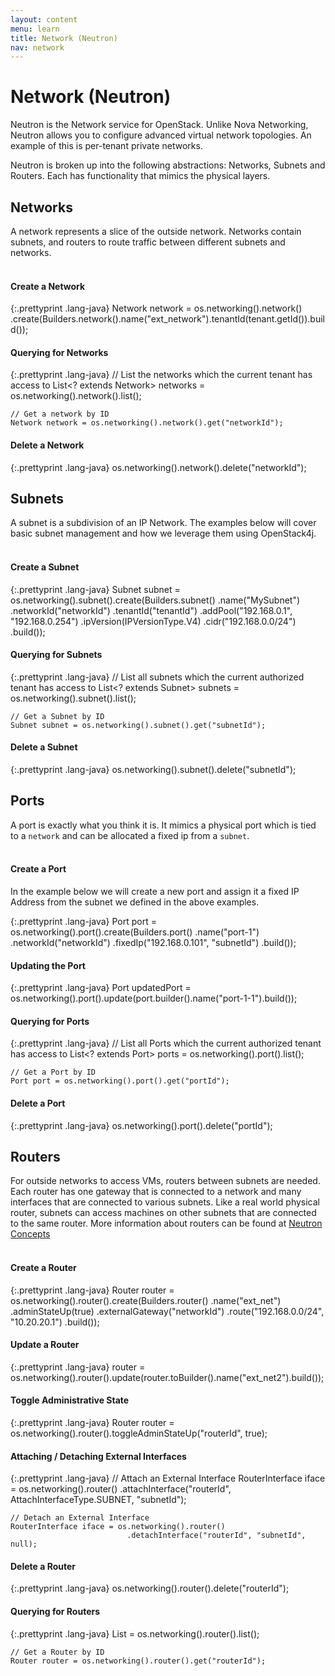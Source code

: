 ```yaml
---
layout: content
menu: learn
title: Network (Neutron)
nav: network
---
```


# Network (Neutron)

Neutron is the Network service for OpenStack. Unlike Nova Networking, Neutron allows you to configure advanced virtual network topologies. An example of this is per-tenant private networks.  

Neutron is broken up into the following abstractions: Networks, Subnets and Routers.   Each has functionality that mimics the physical layers.

## Networks

A network represents a slice of the outside network.  Networks contain subnets, and routers to route traffic between different subnets and networks.
<br>
<br>

#### Create a Network

{:.prettyprint .lang-java}
	Network network = os.networking().network()
	                    .create(Builders.network().name("ext_network").tenantId(tenant.getId()).build());

#### Querying for Networks

{:.prettyprint .lang-java}
	// List the networks which the current tenant has access to
	List<? extends Network> networks = os.networking().network().list();
		
	// Get a network by ID
	Network network = os.networking().network().get("networkId");

#### Delete a Network

{:.prettyprint .lang-java}
	os.networking().network().delete("networkId");


## Subnets

A subnet is a subdivision of an IP Network. The examples below will cover basic subnet management and how we leverage them using OpenStack4j.
<br>
<br>

#### Create a Subnet

{:.prettyprint .lang-java}
	Subnet subnet = os.networking().subnet().create(Builders.subnet()
	                  .name("MySubnet")
	                  .networkId("networkId")
	                  .tenantId("tenantId")
	                  .addPool("192.168.0.1", "192.168.0.254")
	                  .ipVersion(IPVersionType.V4)
	                  .cidr("192.168.0.0/24")
	                  .build());

#### Querying for Subnets

{:.prettyprint .lang-java}
	// List all subnets which the current authorized tenant has access to
	List<? extends Subnet> subnets = os.networking().subnet().list();

	// Get a Subnet by ID
	Subnet subnet = os.networking().subnet().get("subnetId");
	
#### Delete a Subnet

{:.prettyprint .lang-java}
	os.networking().subnet().delete("subnetId");

## Ports

A port is exactly what you think it is.  It mimics a physical port which is tied to a `network` and can be allocated a fixed ip from a `subnet`.
<br>
<br>

#### Create a Port

In the example below we will create a new port and assign it a fixed IP Address from  the subnet we defined in the above examples.

{:.prettyprint .lang-java}
	Port port = os.networking().port().create(Builders.port()
	              .name("port-1")
	              .networkId("networkId")
	              .fixedIp("192.168.0.101", "subnetId")
	              .build());

#### Updating the Port

{:.prettyprint .lang-java}
	Port updatedPort = os.networking().port().update(port.builder().name("port-1-1").build());
	

#### Querying for Ports

{:.prettyprint .lang-java}
	// List all Ports which the current authorized tenant has access to
	List<? extends Port> ports = os.networking().port().list();

	// Get a Port by ID
	Port port = os.networking().port().get("portId");
	
#### Delete a Port

{:.prettyprint .lang-java}
	os.networking().port().delete("portId");
	
## Routers

For outside networks to access VMs, routers between subnets are needed.  Each router has one gateway that is connected to a network and many interfaces that are connected to various subnets.  Like a real world physical router, subnets can access machines on other subnets that are connected to the same router.  More information about routers can be found at [Neutron Concepts](http://docs.openstack.org/havana/install-guide/install/apt/content/install-neutron.html)
<br>
<br>

#### Create a Router

{:.prettyprint .lang-java}
	Router router = os.networking().router().create(Builders.router()
	                  .name("ext_net")
	                  .adminStateUp(true)
	                  .externalGateway("networkId")
	                  .route("192.168.0.0/24", "10.20.20.1")
	                  .build());
	
#### Update a Router

{:.prettyprint .lang-java}
	router = os.networking().router().update(router.toBuilder().name("ext_net2").build());
	
#### Toggle Administrative State

{:.prettyprint .lang-java}
	Router router = os.networking().router().toggleAdminStateUp("routerId", true);
	
#### Attaching / Detaching External Interfaces

{:.prettyprint .lang-java}
	// Attach an External Interface
	RouterInterface iface = os.networking().router()
	                          .attachInterface("routerId", AttachInterfaceType.SUBNET, "subnetId");

	// Detach an External Interface
	RouterInterface iface = os.networking().router()
	                          .detachInterface("routerId", "subnetId", null);
	
#### Delete a Router

{:.prettyprint .lang-java}
	os.networking().router().delete("routerId");
	
#### Querying for Routers

{:.prettyprint .lang-java}
	List<Router> = os.networking().router().list();

	// Get a Router by ID
	Router router = os.networking().router().get("routerId");

